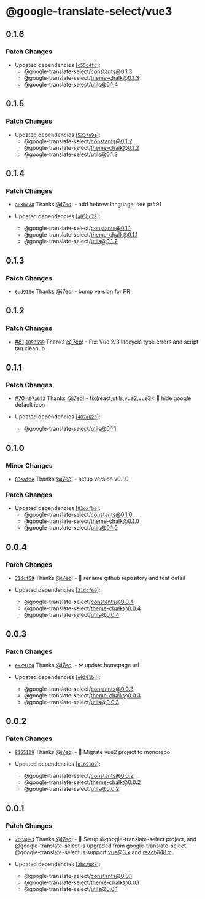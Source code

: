 # @google-translate-select/vue3

## 0.1.6

### Patch Changes

- Updated dependencies [[`c55c4fd`](https://github.com/i7eo/google-translate-select/commit/c55c4fd3b724b5db97d77660ef9497b196eff171)]:
  - @google-translate-select/constants@0.1.3
  - @google-translate-select/theme-chalk@0.1.3
  - @google-translate-select/utils@0.1.4

## 0.1.5

### Patch Changes

- Updated dependencies [[`523fa9e`](https://github.com/i7eo/google-translate-select/commit/523fa9ec51d465d618153bfec476ee25ab245d56)]:
  - @google-translate-select/constants@0.1.2
  - @google-translate-select/theme-chalk@0.1.2
  - @google-translate-select/utils@0.1.3

## 0.1.4

### Patch Changes

- [`a03bc78`](https://github.com/i7eo/google-translate-select/commit/a03bc788cdb424cd7b0a2b5a009af9d1b1844c5b) Thanks [@i7eo](https://github.com/i7eo)! - add hebrew language, see pr#91

- Updated dependencies [[`a03bc78`](https://github.com/i7eo/google-translate-select/commit/a03bc788cdb424cd7b0a2b5a009af9d1b1844c5b)]:
  - @google-translate-select/constants@0.1.1
  - @google-translate-select/theme-chalk@0.1.1
  - @google-translate-select/utils@0.1.2

## 0.1.3

### Patch Changes

- [`6ad916e`](https://github.com/i7eo/google-translate-select/commit/6ad916e2ed9115e1c4ba36c16028635fcbdb114b) Thanks [@i7eo](https://github.com/i7eo)! - bump version for PR

## 0.1.2

### Patch Changes

- [#81](https://github.com/i7eo/google-translate-select/pull/81) [`1093599`](https://github.com/i7eo/google-translate-select/commit/1093599a2a6dc45a14fee1995ae52c16c56336f3) Thanks [@i7eo](https://github.com/i7eo)! - Fix: Vue 2/3 lifecycle type errors and script tag cleanup

## 0.1.1

### Patch Changes

- [#70](https://github.com/i7eo/google-translate-select/pull/70) [`407a623`](https://github.com/i7eo/google-translate-select/commit/407a62371cf6f6ff34e121a844c225f1fa3b4c20) Thanks [@i7eo](https://github.com/i7eo)! - fix(react,utils,vue2,vue3): :bug: hide google default icon

- Updated dependencies [[`407a623`](https://github.com/i7eo/google-translate-select/commit/407a62371cf6f6ff34e121a844c225f1fa3b4c20)]:
  - @google-translate-select/utils@0.1.1

## 0.1.0

### Minor Changes

- [`03eafbe`](https://github.com/i7eo/google-translate-select/commit/03eafbe9f2302f2b8e1c241776540badafdffa16) Thanks [@i7eo](https://github.com/i7eo)! - setup version v0.1.0

### Patch Changes

- Updated dependencies [[`03eafbe`](https://github.com/i7eo/google-translate-select/commit/03eafbe9f2302f2b8e1c241776540badafdffa16)]:
  - @google-translate-select/constants@0.1.0
  - @google-translate-select/theme-chalk@0.1.0
  - @google-translate-select/utils@0.1.0

## 0.0.4

### Patch Changes

- [`31dcf60`](https://github.com/i7eo/google-translate-select/commit/31dcf60e8b6a650837469e2a62280afffb991763) Thanks [@i7eo](https://github.com/i7eo)! - 🚀 rename github repository and feat detail

- Updated dependencies [[`31dcf60`](https://github.com/i7eo/google-translate-select/commit/31dcf60e8b6a650837469e2a62280afffb991763)]:
  - @google-translate-select/constants@0.0.4
  - @google-translate-select/theme-chalk@0.0.4
  - @google-translate-select/utils@0.0.4

## 0.0.3

### Patch Changes

- [`e9291bd`](https://github.com/i7eo/google-translate-select/commit/e9291bd60381e5a89d033fd38ac1da430389de98) Thanks [@i7eo](https://github.com/i7eo)! - ⚒️ update homepage url

- Updated dependencies [[`e9291bd`](https://github.com/i7eo/google-translate-select/commit/e9291bd60381e5a89d033fd38ac1da430389de98)]:
  - @google-translate-select/constants@0.0.3
  - @google-translate-select/theme-chalk@0.0.3
  - @google-translate-select/utils@0.0.3

## 0.0.2

### Patch Changes

- [`8165109`](https://github.com/i7eo/google-translate-select/commit/8165109a5f698b1324cca8648170563fd41d4c2b) Thanks [@i7eo](https://github.com/i7eo)! - 🔨 Migrate vue2 project to monorepo

- Updated dependencies [[`8165109`](https://github.com/i7eo/google-translate-select/commit/8165109a5f698b1324cca8648170563fd41d4c2b)]:
  - @google-translate-select/constants@0.0.2
  - @google-translate-select/theme-chalk@0.0.2
  - @google-translate-select/utils@0.0.2

## 0.0.1

### Patch Changes

- [`2bca083`](https://github.com/i7eo/google-translate-select/commit/2bca0836d45600fb00b669fd39a504cf3e67d436) Thanks [@i7eo](https://github.com/i7eo)! - 🎉 Setup @google-translate-select project, and @google-translate-select is upgraded from google-translate-select. @google-translate-select is support vue@3.x and react@18.x .

- Updated dependencies [[`2bca083`](https://github.com/i7eo/google-translate-select/commit/2bca0836d45600fb00b669fd39a504cf3e67d436)]:
  - @google-translate-select/constants@0.0.1
  - @google-translate-select/theme-chalk@0.0.1
  - @google-translate-select/utils@0.0.1
